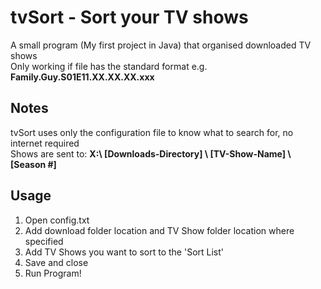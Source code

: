 tvSort - Sort your TV shows
======
A small program (My first project in Java) that organised downloaded TV shows<br/>
Only working if file has the standard format
e.g. **Family.Guy.S01E11.XX.XX.XX.xxx**

## Notes ##
tvSort uses only the configuration file to know what to search for, no internet required<br/>
Shows are sent to: **X:\\ [Downloads-Directory] \\ [TV-Show-Name] \\ [Season #]**


## Usage ##


1. Open config.txt
2. Add download folder location and TV Show folder location where specified
3. Add TV Shows you want to sort to the 'Sort List'
4. Save and close
5. Run Program!